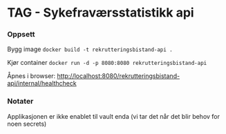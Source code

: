 # TAG - Sykefraværsstatistikk api


### Oppsett

Bygg image
`docker build -t rekrutteringsbistand-api .`

Kjør container
`docker run -d -p 8080:8080 rekrutteringsbistand-api`

Åpnes i browser: [http://localhost:8080/rekrutteringsbistand-api/internal/healthcheck](http://localhost:8080/rekrutteringsbistand-api/internal/healthcheck)

### Notater
Applikasjonen er ikke enablet til vault enda (vi tar det når det blir behov for noen secrets)
